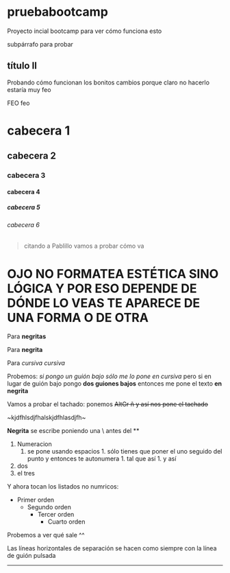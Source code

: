 # pruebabootcamp
Proyecto incial bootcamp para ver cómo funciona esto

subpárrafo para probar 

## título II

Probando cómo funcionan los bonitos cambios porque claro no hacerlo estaría muy feo

FEO feo

# cabecera 1

## cabecera 2

### cabecera 3

#### cabecera 4

##### cabecera 5

###### cabecera 6

> citando a Pablillo vamos a probar cómo va

OJO NO FORMATEA ESTÉTICA SINO LÓGICA Y POR ESO DEPENDE DE DÓNDE LO VEAS TE APARECE DE UNA FORMA O DE OTRA
=========================================================================================================

Para **negritas**

Para __negrita__

Para _cursiva_ *cursiva*

Probemos: _si pongo un guión bajo sólo me lo pone en cursiva_ pero si en lugar de guión bajo pongo __dos guiones bajos__ entonces me pone el texto __en negrita__

Vamos a probar el tachado: ponemos ~~AltGr ñ y así nos pone el tachado~~


~kjdfhlsdjfhalskjdfhlasdjfh~ 

**Negrita** se escribe poniendo una \\ antes del \**

1. Numeracion
     1. se pone usando espacios
       1. sólo tienes que poner el uno seguido del punto y entonces te autonumera
       1. tal que así
       1. y así
1. dos
1. el tres

Y ahora tocan los listados no numricos:
* Primer orden
    * Segundo orden
      * Tercer orden
         * Cuarto orden
         
Probemos a ver qué sale ^^

Las líneas horizontales de separación se hacen como siempre con la línea de guión pulsada 
_________________________________________________________________________________________


